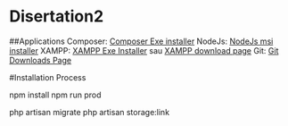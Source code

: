 # Disertation2

##Applications
    Composer:
    [Composer Exe installer](https://getcomposer.org/Composer-Setup.exe)
    NodeJs: 
    [NodeJs msi installer](https://nodejs.org/dist/v20.13.1/node-v20.13.1-x64.msi)
    XAMPP:
    [XAMPP Exe Installer](https://altushost-swe.dl.sourceforge.net/project/xampp/XAMPP%20Windows/8.2.12/xampp-windows-x64-8.2.12-0-VS16-installer.exe?viasf=1)
    sau
    [XAMPP download page](https://www.apachefriends.org/download.html)
    Git:
    [Git Downloads Page](https://git-scm.com/downloads)

#Installation Process


npm install 
npm run prod

php artisan migrate
php artisan storage:link
